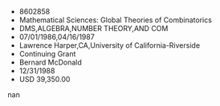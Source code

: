 
* 8602858
* Mathematical Sciences: Global Theories of Combinatorics
* DMS,ALGEBRA,NUMBER THEORY,AND COM
* 07/01/1986,04/16/1987
* Lawrence Harper,CA,University of California-Riverside
* Continuing Grant
* Bernard McDonald
* 12/31/1988
* USD 39,350.00

nan

